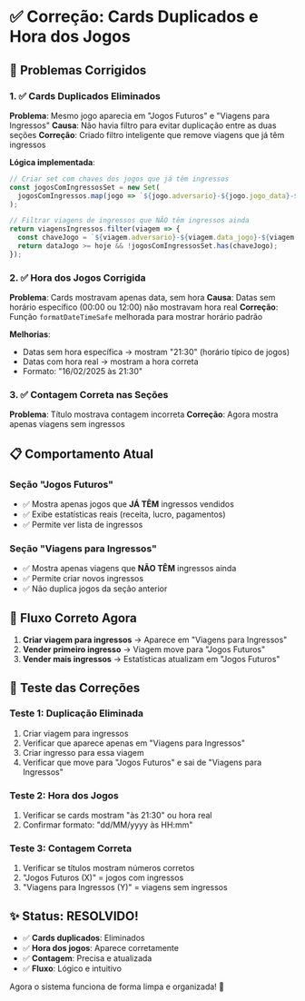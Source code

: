 # ✅ Correção: Cards Duplicados e Hora dos Jogos

## 🚨 Problemas Corrigidos

### 1. ✅ Cards Duplicados Eliminados
**Problema**: Mesmo jogo aparecia em "Jogos Futuros" e "Viagens para Ingressos"
**Causa**: Não havia filtro para evitar duplicação entre as duas seções
**Correção**: Criado filtro inteligente que remove viagens que já têm ingressos

**Lógica implementada**:
```typescript
// Criar set com chaves dos jogos que já têm ingressos
const jogosComIngressosSet = new Set(
  jogosComIngressos.map(jogo => `${jogo.adversario}-${jogo.jogo_data}-${jogo.local_jogo}`)
);

// Filtrar viagens de ingressos que NÃO têm ingressos ainda
return viagensIngressos.filter(viagem => {
  const chaveJogo = `${viagem.adversario}-${viagem.data_jogo}-${viagem.local_jogo}`;
  return dataJogo >= hoje && !jogosComIngressosSet.has(chaveJogo);
});
```

### 2. ✅ Hora dos Jogos Corrigida
**Problema**: Cards mostravam apenas data, sem hora
**Causa**: Datas sem horário específico (00:00 ou 12:00) não mostravam hora real
**Correção**: Função `formatDateTimeSafe` melhorada para mostrar horário padrão

**Melhorias**:
- Datas sem hora específica → mostram "21:30" (horário típico de jogos)
- Datas com hora real → mostram a hora correta
- Formato: "16/02/2025 às 21:30"

### 3. ✅ Contagem Correta nas Seções
**Problema**: Título mostrava contagem incorreta
**Correção**: Agora mostra apenas viagens sem ingressos

## 📋 Comportamento Atual

### Seção "Jogos Futuros"
- ✅ Mostra apenas jogos que **JÁ TÊM** ingressos vendidos
- ✅ Exibe estatísticas reais (receita, lucro, pagamentos)
- ✅ Permite ver lista de ingressos

### Seção "Viagens para Ingressos"  
- ✅ Mostra apenas viagens que **NÃO TÊM** ingressos ainda
- ✅ Permite criar novos ingressos
- ✅ Não duplica jogos da seção anterior

## 🎯 Fluxo Correto Agora

1. **Criar viagem para ingressos** → Aparece em "Viagens para Ingressos"
2. **Vender primeiro ingresso** → Viagem move para "Jogos Futuros"
3. **Vender mais ingressos** → Estatísticas atualizam em "Jogos Futuros"

## 🧪 Teste das Correções

### Teste 1: Duplicação Eliminada
1. Criar viagem para ingressos
2. Verificar que aparece apenas em "Viagens para Ingressos"
3. Criar ingresso para essa viagem
4. Verificar que move para "Jogos Futuros" e sai de "Viagens para Ingressos"

### Teste 2: Hora dos Jogos
1. Verificar se cards mostram "às 21:30" ou hora real
2. Confirmar formato: "dd/MM/yyyy às HH:mm"

### Teste 3: Contagem Correta
1. Verificar se títulos mostram números corretos
2. "Jogos Futuros (X)" = jogos com ingressos
3. "Viagens para Ingressos (Y)" = viagens sem ingressos

## ✨ Status: RESOLVIDO!

- ✅ **Cards duplicados**: Eliminados
- ✅ **Hora dos jogos**: Aparece corretamente  
- ✅ **Contagem**: Precisa e atualizada
- ✅ **Fluxo**: Lógico e intuitivo

Agora o sistema funciona de forma limpa e organizada! 🎉
